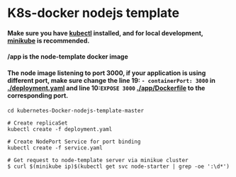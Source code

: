 # K8s-docker nodejs template

#### Make sure you have [kubectl](https://kubernetes.io/docs/tasks/tools/install-kubectl/) installed, and for local development, [minikube](https://kubernetes.io/docs/tasks/tools/install-minikube/) is recommended.

#### /app is the node-template docker image

#### The node image listening to port 3000, if your application is using different port, make sure change the line 19: `- containerPort: 3000` in [./deployment.yaml](https://github.com/viane/kubernetes-Docker-nodejs-template/blob/master/deployment.yaml) and line 10:`EXPOSE 3000` [./app/Dockerfile](https://github.com/viane/kubernetes-Docker-nodejs-template/blob/master/app/Dockerfile) to the corresponding port.

```
cd kubernetes-Docker-nodejs-template-master

# Create replicaSet
kubectl create -f deployment.yaml

# Create NodePort Service for port binding
kubectl create -f service.yaml

# Get request to node-template server via minikue cluster
$ curl $(minikube ip)$(kubectl get svc node-starter | grep -oe ':\d*')
```


